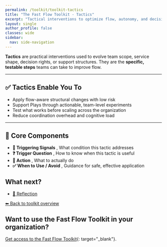 ```yaml
---
permalink: /toolkit/toolkit-tactics
title: "The Fast Flow Toolkit - Tactics"
excerpt: "Tactical interventions to optimize flow, autonomy, and decision-making in specific areas. The specific steps to address bottlenecks, adjust structures, or increase alignment and coordination."
layout: single
author_profile: false
classes: wide
sidebar:
  nav: side-navigation
---
```


**Tactics** are practical interventions used to evolve team scope, service shape, decision rights, or support structures. They are the **specific, testable steps** teams can take to improve flow.

---

## ✅ Tactics Enable You To

- Apply flow-aware structural changes with low risk  
- Support Plays through actionable, team-level experiments  
- Test what works before scaling across the organization  
- Reduce coordination overhead and cognitive load  

---

## 🧩 Core Components

- **📡 Triggering Signals** , What condition this tactic addresses  
- **❓ Trigger Question** , How to know when this tactic is useful  
- **🎯 Action** , What to actually do  
- **✅ When to Use / Avoid** , Guidance for safe, effective application

## What next?

- [🔁 Reflection](/toolkit/toolkit-reflection)

[⬅ Back to toolkit overview](/toolkit/toolkit-overview)

## Want to use the Fast Flow Toolkit in your organization?

[Get access to the Fast Flow Toolkit](https://fastflowtoolkit.com){: target="_blank"}.

